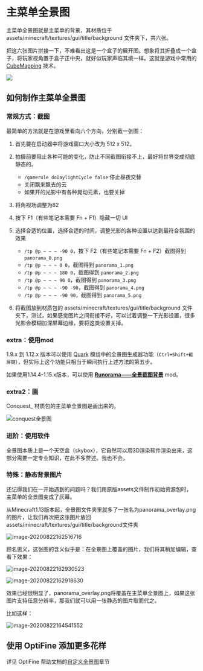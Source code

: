 # 主菜单全景图

主菜单全景图就是主菜单的背景，其材质位于 assets/minecraft/textures/gui/title/background 文件夹下，共六张。

把这六张图片拼接一下，不难看出这是一个盒子的展开图。想象将其折叠成一个盒子，将玩家视角置于盒子正中央，就好似玩家声临其境一样。这就是游戏中常用的 [CubeMapping](https://en.wikipedia.org/wiki/Cube_mapping) 技术。

![](https://i.loli.net/2020/07/28/TZB52HWRr8K6kiu.png)

## 如何制作主菜单全景图

### 常规方式：截图

最简单的方法就是在游戏里看向六个方向，分别截一张图：

1. 首先要在启动器中将游戏窗口大小改为 512 x 512。

2. 拍摄前要阻止各种可能的变化，防止不同截图衔接不上，最好将世界变成彻底静态的。

   - `/gamerule doDaylightCycle false` 停止昼夜交替
   - 关闭飘来飘去的云
   - 如果开的光影中有各种晃动元素，也要关掉

3. 将角视场调整为82

4. 按下 F1（有些笔记本需要 Fn + F1）隐藏一切 UI

5. 选择合适的位置，选择合适的时间，调整光影的各种设置以达到最符合氛围的效果

   - `/tp @p ~ ~ ~ -90 0`，按下 F2（有些笔记本需要 Fn + F2）截图得到 `panorama_0.png`
   - `/tp @p ~ ~ ~ 0 0`，截图得到 `panorama_1.png`
   - `/tp @p ~ ~ ~ 180 0`，截图得到 `panorama_2.png`
   - `/tp @p ~ ~ ~ 90 0`，截图得到 `panorama_3.png`
   - `/tp @p ~ ~ ~ -90 -90`，截图得到 `panorama_4.png`
   - `/tp @p ~ ~ ~ -90 90`，截图得到 `panorama_5.png`
6. 将截图放到材质包的 assets/minecraft/textures/gui/title/background 文件夹下，测试，如果感觉图片之间衔接不好，可以试着调整一下光影设置，很多光影会模糊加深屏幕边缘，要将这类设置关掉。

### extra：使用mod

1.9.x 到 1.12.x 版本可以使用 [Quark](https://www.mcbbs.net/thread-648145-1-1.html) 模组中的全景图生成器功能（`Ctrl+Shift+截屏键`），但实际上这个功能只相当于瞬间执行上述方法的第五步。

如果使用1.14.4-1.15.x版本，可以使用 **[Runorama——全景截图背景](https://www.mcbbs.net/thread-910751-1-1.html)** mod。

### extra2：画

Conquest_ 材质包的主菜单全景图是画出来的。

![conquest全景图](https://i.loli.net/2020/07/28/GysUjbtpQAx29Ni.png)

### 进阶：使用软件

全景图本质上是一个天空盒（skybox），它自然可以用3D渲染软件渲染出来，这部分需要一定专业知识，在此不多赘述。我也不会。

### 特殊：静态背景图片

还记得我们在一开始遇到的问题吗？我们用原版assets文件制作初始资源包时，主菜单的全景图变成了灰幕。

从Minecraft1.13版本起，全景图文件夹里就多了一张名为panorama_overlay.png的图片，让我们再次把这张图片放回assets/minecraft/textures/gui/title/background文件夹

![image-20200822162516716](https://i.loli.net/2020/08/22/7G1sKDv64FiTxpu.png)

顾名思义，这张图的含义似乎是：在全景图上覆盖的图片，我们将其稍加编辑，查看下效果：

![image-20200822162930523](https://i.loli.net/2020/08/22/UTBny5d4sQXPEej.png)

![image-20200822162918630](https://i.loli.net/2020/08/22/2ugvMi6jbRDacJE.png)

效果已经很明显了，panorama_overlay.png将覆盖在主菜单全景图上，如果这张图片支持任意分辨率，那我们就可以用一张静态的图片取而代之。

比如这样：

![image-20200822164541552](https://i.loli.net/2020/08/22/PD5pEzjACO76oGW.png)

## 使用 OptiFine 添加更多花样

详见 OptiFine 帮助文档的[自定义全景图](https://www.mcbbs.net/forum.php?mod=redirect&goto=findpost&ptid=896135&pid=15810206)章节
